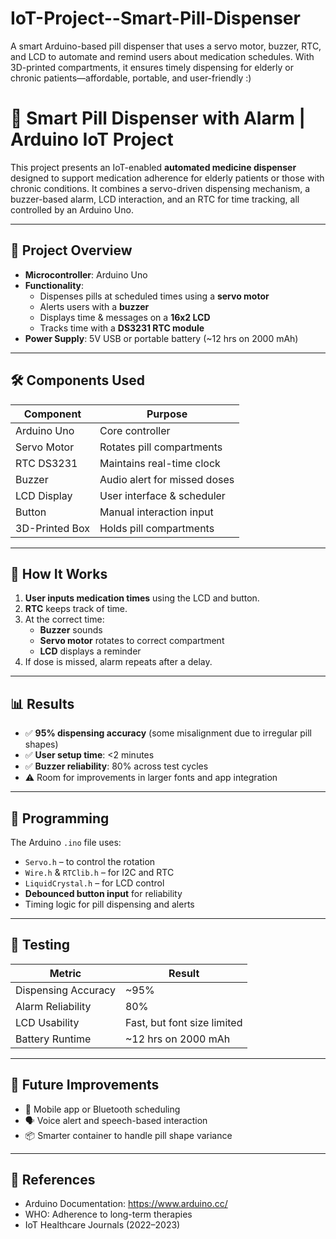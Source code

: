 # IoT-Project--Smart-Pill-Dispenser
A smart Arduino-based pill dispenser that uses a servo motor, buzzer, RTC, and LCD to automate and remind users about medication schedules. With 3D-printed compartments, it ensures timely dispensing for elderly or chronic patients—affordable, portable, and user-friendly :)
# 💊 Smart Pill Dispenser with Alarm | Arduino IoT Project

This project presents an IoT-enabled **automated medicine dispenser** designed to support medication adherence for elderly patients or those with chronic conditions. It combines a servo-driven dispensing mechanism, a buzzer-based alarm, LCD interaction, and an RTC for time tracking, all controlled by an Arduino Uno.

---

## 🧠 Project Overview

- **Microcontroller**: Arduino Uno
- **Functionality**:
  - Dispenses pills at scheduled times using a **servo motor**
  - Alerts users with a **buzzer**
  - Displays time & messages on a **16x2 LCD**
  - Tracks time with a **DS3231 RTC module**
- **Power Supply**: 5V USB or portable battery (~12 hrs on 2000 mAh)

---

## 🛠️ Components Used

| Component        | Purpose                          |
|------------------|----------------------------------|
| Arduino Uno      | Core controller                  |
| Servo Motor      | Rotates pill compartments        |
| RTC DS3231       | Maintains real-time clock        |
| Buzzer           | Audio alert for missed doses     |
| LCD Display      | User interface & scheduler       |
| Button           | Manual interaction input         |
| 3D-Printed Box   | Holds pill compartments          |

---

## 🔁 How It Works

1. **User inputs medication times** using the LCD and button.
2. **RTC** keeps track of time.
3. At the correct time:
   - **Buzzer** sounds
   - **Servo motor** rotates to correct compartment
   - **LCD** displays a reminder
4. If dose is missed, alarm repeats after a delay.

---

## 📊 Results

- ✅ **95% dispensing accuracy** (some misalignment due to irregular pill shapes)
- ✅ **User setup time**: <2 minutes
- ✅ **Buzzer reliability**: 80% across test cycles
- ⚠️ Room for improvements in larger fonts and app integration

---

## 🔧 Programming

The Arduino `.ino` file uses:

- `Servo.h` – to control the rotation
- `Wire.h` & `RTClib.h` – for I2C and RTC
- `LiquidCrystal.h` – for LCD control
- **Debounced button input** for reliability
- Timing logic for pill dispensing and alerts

---

## 🧪 Testing

| Metric                 | Result                  |
|------------------------|-------------------------|
| Dispensing Accuracy    | ~95%                    |
| Alarm Reliability      | 80%                     |
| LCD Usability          | Fast, but font size limited |
| Battery Runtime        | ~12 hrs on 2000 mAh     |

---

## 🧱 Future Improvements

- 📱 Mobile app or Bluetooth scheduling
- 🗣️ Voice alert and speech-based interaction
- 📦 Smarter container to handle pill shape variance



---

## 📎 References

- Arduino Documentation: https://www.arduino.cc/
- WHO: Adherence to long-term therapies
- IoT Healthcare Journals (2022–2023)

